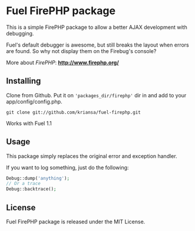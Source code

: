 # Fuel FirePHP package

This is a simple FirePHP package to allow a better AJAX development with debugging.

Fuel's default debugger is awesome, but still breaks the layout when errors are found. So why not display them on the Firebug's console?

More about *FirePHP*: **http://www.firephp.org/**

## Installing

Clone from Github. Put it on `'packages_dir/firephp'` dir in and add to your app/config/config.php.

	git clone git://github.com/kriansa/fuel-firephp.git

Works with Fuel 1.1

## Usage

This package simply replaces the original error and exception handler.

If you want to log something, just do the following:

```php
Debug::dump('anything');
// Or a trace
Debug::backtrace();
```

## License

Fuel FirePHP package is released under the MIT License.
